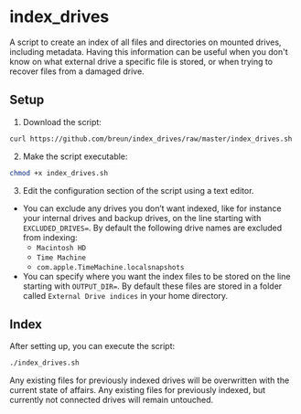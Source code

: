 # index_drives

A script to create an index of all files and directories on mounted drives, including metadata. Having this information can be useful when you don't know on what external drive a specific file is stored, or when trying to recover files from a damaged drive.

## Setup

1. Download the script:

```bash
curl https://github.com/breun/index_drives/raw/master/index_drives.sh
```

2. Make the script executable:

```bash
chmod +x index_drives.sh
```

3. Edit the configuration section of the script using a text editor.
- You can exclude any drives you don’t want indexed, like for instance your internal drives and backup drives, on the line starting with `EXCLUDED_DRIVES=`. By default the following drive names are excluded from indexing:
  - `Macintosh HD`
  - `Time Machine`
  - `com.apple.TimeMachine.localsnapshots`
- You can specify where you want the index files to be stored on the line starting with `OUTPUT_DIR=`. By default these files are stored in a folder called `External Drive indices` in your home directory.

## Index

After setting up, you can execute the script:

```bash
./index_drives.sh
```

Any existing files for previously indexed drives will be overwritten with the current state of affairs. Any existing files for previously indexed, but currently not connected drives will remain untouched.
